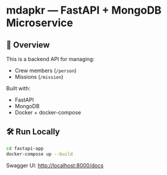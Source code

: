 # mdapkr — FastAPI + MongoDB Microservice

## 🚀 Overview

This is a backend API for managing:
- Crew members (`/person`)
- Missions (`/mission`)

Built with:
- FastAPI
- MongoDB
- Docker + docker-compose

## 🛠️ Run Locally

```bash
cd fastapi-app
docker-compose up --build
```

Swagger UI: [http://localhost:8000/docs](http://localhost:8000/docs)

